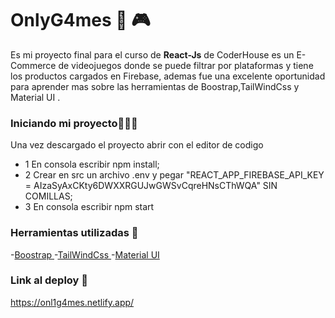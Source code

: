 # OnlyG4mes 👾 🎮

Es mi proyecto final para el curso de **React-Js** de CoderHouse es un E-Commerce de videojuegos donde se puede filtrar por plataformas y tiene los productos cargados en Firebase, ademas fue una excelente oportunidad para aprender mas sobre las herramientas de Boostrap,TailWindCss y Material UI .

### Iniciando mi proyecto👩🏻‍💻

Una vez descargado el proyecto abrir con el editor de codigo

- 1 En consola escribir npm install;
- 2 Crear en src un archivo .env y pegar "REACT_APP_FIREBASE_API_KEY = AIzaSyAxCKty6DWXXRGUJwGWSvCqreHNsCThWQA" SIN COMILLAS;
- 3 En consola escribir npm start

### Herramientas utilizadas 🔧

-<a href="https://getbootstrap.com/">Boostrap </a>
-<a href="https://tailwindcss.com/">TailWindCss </a>
-<a href="https://mui.com/">Material UI </a>

### Link al deploy 🔌
https://onl1g4mes.netlify.app/
